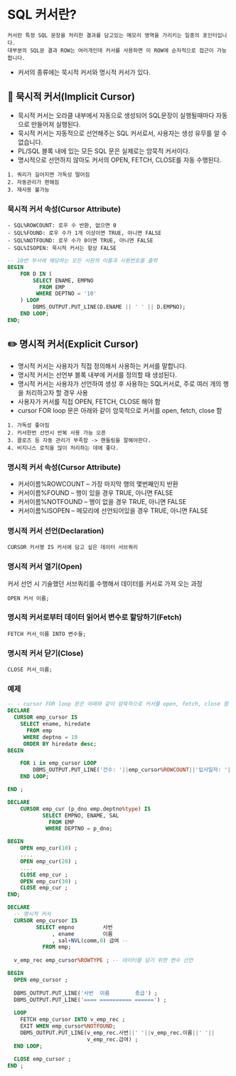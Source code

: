 
# SQL 커서란?
```
커서란 특정 SQL 문장을 처리한 결과를 담고있는 메모리 영역을 가리키는 일종의 포인터입니다. 
대부분의 SQL문 결과 ROW는 여러개인데 커서를 사용하면 이 ROW에 순차적으로 접근이 가능합니다.
```
- 커서의 종류에는 묵시적 커서와 명시적 커서가 있다. 

## 🤫 묵시적 커서(Implicit Cursor)
- 묵시적 커서는 오라클 내부에서 자동으로 생성되어 SQL문장이 실행될때마다 자동으로 만들어져 실행된다.
- 묵시적 커서는 자동적으로 선언해주는 SQL 커서로서, 사용자는 생성 유무를 알 수 없습니다.
- PL/SQL 블록 내에 있는 모든 SQL 문은 실제로는 암묵적 커서이다.  
- 명시적으로 선언하지 않아도 커서의 OPEN, FETCH, CLOSE를 자동 수행된다.

```
1. 쿼리가 길어지면 가독성 떨어짐
2. 자동관리가 편해짐
3. 재사용 불가능
```

### 묵시적 커서 속성(Cursor Attribute)
```
- SQL%ROWCOUNT: 로우 수 반환, 없으면 0  
- SQL%FOUND: 로우 수가 1개 이상이면 TRUE, 아니면 FALSE 
- SQL%NOTFOUND: 로우 수가 0이면 TRUE, 아니면 FALSE  
- SQL%ISOPEN: 묵시적 커서는 항상 FALSE
```

```sql
-- 10번 부서에 해당하는 모든 사원의 이름과 사원번호를 출력
BEGIN
    FOR D IN (
        SELECT ENAME, EMPNO
          FROM EMP
         WHERE DEPTNO = '10'
    ) LOOP
        DBMS_OUTPUT.PUT_LINE(D.ENAME || ' ' || D.EMPNO);
    END LOOP;
END;
```


## ✏️ 명시적 커서(Explicit Cursor)
 - 명시적 커서는 사용자가 직접 정의해서 사용하는 커서를 말합니다.
-  명시적 커서는 선언부 블록 내부에 커서를 정의할 때 생성된다.
-   명시적 커서는 사용자가 선언하여 생성 후 사용하는 SQL커서로, 주로 여러 개의 행을 처리하고자 할 경우 사용
-   사용자가 커서를 직접 OPEN, FETCH, CLOSE 해야 함
-   cursor FOR loop 문은 아래와 같이 암묵적으로 커서를 open, fetch, close 함

```
1. 가독성 좋아짐
2. 커서한번 선언시 반복 사용 가능 오픈
3. 클로즈 등 자동 관리가 부족함 -> 핸들링을 잘해야한다.
4. 비지니스 로직을 많이 처리하는 데에 좋다. 
```

### 명시적 커서 속성(Cursor Attribute)
   
- 커서이름%ROWCOUNT – 가장 마지막 행의 몇번째인지 반환 
- 커서이름%FOUND – 행이 있을 경우 TRUE, 아니면 FALSE
- 커서이름%NOTFOUND – 행이 없을 경우 TRUE, 아니면 FALSE
- 커서이름%ISOPEN – 메모리에 선언되어있을 경우 TRUE, 아니면 FALSE

### 명시적 커서 선언(Declaration)
```
CURSOR 커서명 IS 커서에 담고 싶은 데이터 서브쿼리
```

### 명시적 커서 열기(Open)
커서 선언 시 기술했던 서브쿼리를 수행해서 데이터를 커서로 가져 오는 과정
```
OPEN 커서 이름;
```

### 명시적 커서로부터 데이터 읽어서 변수로 할당하기(Fetch) 
```
FETCH 커서_이름 INTO 변수들;
```

### 명시적 커서 닫기(Close) 
```
CLOSE 커서_이름;
```

### 예제
```sql
-- - cursor FOR loop 문은 아래와 같이 암묵적으로 커서를 open, fetch, close 함
DECLARE
  CURSOR emp_cursor IS
    SELECT ename, hiredate
      FROM emp
     WHERE deptno = 10 
     ORDER BY hiredate desc;
BEGIN

    FOR i in emp_cursor LOOP
        DBMS_OUTPUT.PUT_LINE('건수: '||emp_cursor%ROWCOUNT||'입사일자: '|| i.hiredate );
    END LOOP;

END ;
```

```sql
DECLARE
	CURSOR emp_cur (p_dno emp.deptno%type) IS 
		   SELECT EMPNO, ENAME, SAL
		     FROM EMP
		    WHERE DEPTNO = p_dno;

BEGIN
	OPEN emp_cur(10) ;
	....
	OPEN emp_cur(20) ;
	....
	CLOSE emp_cur ;
	OPEN emp_cur(30) ;
	CLOSE emp_cur ;
END;
```


```sql
DECLARE
  -- 명시적 커서
  CURSOR emp_cursor IS
	     SELECT empno         사번
	          , ename         이름
	          , sal+NVL(comm,0) 급여 -- 
	       FROM emp;
	       
  v_emp_rec emp_cursor%ROWTYPE ; -- 데이터를 담기 위한 변수 선언

BEGIN
  OPEN emp_cursor ;
  
  DBMS_OUTPUT.PUT_LINE('사번  이름        총급') ;
  DBMS_OUTPUT.PUT_LINE('==== ========== ======') ;
  
  LOOP
    FETCH emp_cursor INTO v_emp_rec ;
    EXIT WHEN emp_cursor%NOTFOUND;
    DBMS_OUTPUT.PUT_LINE(v_emp_rec.사번||' '||v_emp_rec.이름||' '||
                         v_emp_rec.급여) ;
  END LOOP;
  
  CLOSE emp_cursor ;
END ;
```

